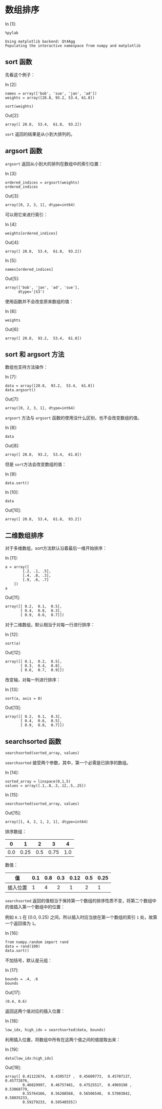# 数组排序

In [1]:

```
%pylab

```

```
Using matplotlib backend: Qt4Agg
Populating the interactive namespace from numpy and matplotlib

```

## sort 函数

先看这个例子：

In [2]:

```
names = array(['bob', 'sue', 'jan', 'ad'])
weights = array([20.8, 93.2, 53.4, 61.8])

sort(weights)

```

Out[2]:

```
array([ 20.8,  53.4,  61.8,  93.2])
```

`sort` 返回的结果是从小到大排列的。

## argsort 函数

`argsort` 返回从小到大的排列在数组中的索引位置：

In [3]:

```
ordered_indices = argsort(weights)
ordered_indices

```

Out[3]:

```
array([0, 2, 3, 1], dtype=int64)
```

可以用它来进行索引：

In [4]:

```
weights[ordered_indices]

```

Out[4]:

```
array([ 20.8,  53.4,  61.8,  93.2])
```

In [5]:

```
names[ordered_indices]

```

Out[5]:

```
array(['bob', 'jan', 'ad', 'sue'], 
      dtype='|S3')
```

使用函数并不会改变原来数组的值：

In [6]:

```
weights

```

Out[6]:

```
array([ 20.8,  93.2,  53.4,  61.8])
```

## sort 和 argsort 方法

数组也支持方法操作：

In [7]:

```
data = array([20.8,  93.2,  53.4,  61.8])
data.argsort()

```

Out[7]:

```
array([0, 2, 3, 1], dtype=int64)
```

`argsort` 方法与 `argsort` 函数的使用没什么区别，也不会改变数组的值。

In [8]:

```
data

```

Out[8]:

```
array([ 20.8,  93.2,  53.4,  61.8])
```

但是 `sort`方法会改变数组的值：

In [9]:

```
data.sort()

```

In [10]:

```
data

```

Out[10]:

```
array([ 20.8,  53.4,  61.8,  93.2])
```

## 二维数组排序

对于多维数组，sort方法默认沿着最后一维开始排序：

In [11]:

```
a = array([
        [.2, .1, .5], 
        [.4, .8, .3],
        [.9, .6, .7]
    ])
a

```

Out[11]:

```
array([[ 0.2,  0.1,  0.5],
       [ 0.4,  0.8,  0.3],
       [ 0.9,  0.6,  0.7]])
```

对于二维数组，默认相当于对每一行进行排序：

In [12]:

```
sort(a)

```

Out[12]:

```
array([[ 0.1,  0.2,  0.5],
       [ 0.3,  0.4,  0.8],
       [ 0.6,  0.7,  0.9]])
```

改变轴，对每一列进行排序：

In [13]:

```
sort(a, axis = 0)

```

Out[13]:

```
array([[ 0.2,  0.1,  0.3],
       [ 0.4,  0.6,  0.5],
       [ 0.9,  0.8,  0.7]])
```

## searchsorted 函数

```
searchsorted(sorted_array, values) 
```

`searchsorted` 接受两个参数，其中，第一个必需是已排序的数组。

In [14]:

```
sorted_array = linspace(0,1,5)
values = array([.1,.8,.3,.12,.5,.25])

```

In [15]:

```
searchsorted(sorted_array, values)

```

Out[15]:

```
array([1, 4, 2, 1, 2, 1], dtype=int64)
```

排序数组：

| 0 | 1 | 2 | 3 | 4 |
| --- | --- | --- | --- | --- |
| 0.0 | 0.25 | 0.5 | 0.75 | 1.0 |

数值：

| 值 | 0.1 | 0.8 | 0.3 | 0.12 | 0.5 | 0.25 |
| --- | --- | --- | --- | --- | --- | --- |
| 插入位置 | 1 | 4 | 2 | 1 | 2 | 1 |

`searchsorted` 返回的值相当于保持第一个数组的排序性质不变，将第二个数组中的值插入第一个数组中的位置：

例如 `0.1` 在 [0.0, 0.25) 之间，所以插入时应当放在第一个数组的索引 `1` 处，故第一个返回值为 `1`。

In [16]:

```
from numpy.random import rand
data = rand(100)
data.sort()

```

不加括号，默认是元组：

In [17]:

```
bounds = .4, .6
bounds

```

Out[17]:

```
(0.4, 0.6)
```

返回这两个值对应的插入位置：

In [18]:

```
low_idx, high_idx = searchsorted(data, bounds)

```

利用插入位置，将数组中所有在这两个值之间的值提取出来：

In [19]:

```
data[low_idx:high_idx]

```

Out[19]:

```
array([ 0.41122674,  0.4395727 ,  0.45609773,  0.45707137,  0.45772076,
        0.46029997,  0.46757401,  0.47525517,  0.4969198 ,  0.53068779,
        0.55764166,  0.56288568,  0.56506548,  0.57003042,  0.58035233,
        0.59279233,  0.59548555])
```
